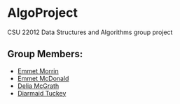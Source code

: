 # AlgoProject
CSU 22012 Data Structures and Algorithms group project

## Group Members:
* [Emmet Morrin](https://github.com/Unimuspanet/)
* [Emmet McDonald](https://github.com/EmmetMcD)
* [Delia McGrath](https://github.com/dmcgrath19)
* [Diarmaid Tuckey](https://github.com/DiarmaidT)

